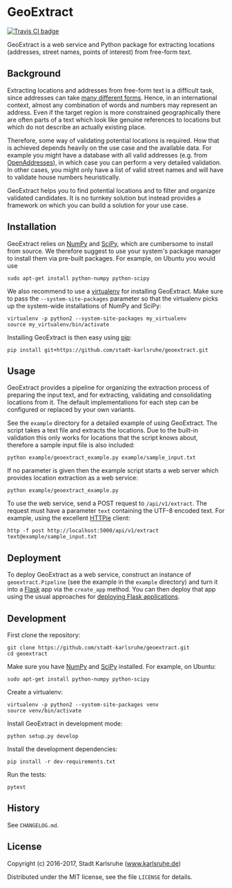 # GeoExtract

[![Travis CI badge](https://travis-ci.org/stadt-karlsruhe/geoextract.svg?branch=master)](https://travis-ci.org/stadt-karlsruhe/geoextract)

GeoExtract is a web service and Python package for extracting locations
(addresses, street names, points of interest) from free-form text.


## Background

Extracting locations and addresses from free-form text is a difficult task,
since addresses can take [many different forms][falsehoods]. Hence, in an
international context, almost any combination of words and numbers may
represent an address. Even if the target region is more constrained
geographically there are often parts of a text which look like genuine
references to locations but which do not describe an actually existing place.

Therefore, some way of validating potential locations is required. How that
is achieved depends heavily on the use case and the available data. For example
you might have a database with all valid addresses (e.g. from
[OpenAddresses][openaddresses]), in which case you can perform a very detailed
validation. In other cases, you might only have a list of valid street names
and will have to validate house numbers heuristically.

GeoExtract helps you to find potential locations and to filter and organize
validated candidates. It is no turnkey solution but instead provides a
framework on which you can build a solution for your use case.

[falsehoods]: https://www.mjt.me.uk/posts/falsehoods-programmers-believe-about-addresses/
[openaddresses]: https://openaddresses.io/


## Installation

GeoExtract relies on [NumPy][numpy] and [SciPy][scipy], which are cumbersome
to install from source. We therefore suggest to use your system's package
manager to install them via pre-built packages. For example, on Ubuntu you
would use

    sudo apt-get install python-numpy python-scipy

We also recommend to use a [virtualenv][virtualenv] for installing
GeoExtract. Make sure to pass the `--system-site-packages` parameter so that
the virtualenv picks up the system-wide installations of NumPy and SciPy:

    virtualenv -p python2 --system-site-packages my_virtualenv
    source my_virtualenv/bin/activate

Installing GeoExtract is then easy using [pip][pip]:

    pip install git+https://github.com/stadt-karlsruhe/geoextract.git

[numpy]: http://www.numpy.org/
[scipy]: https://www.scipy.org/
[virtualenv]: https://virtualenv.pypa.io
[pip]: https://pip.pypa.io


## Usage

GeoExtract provides a pipeline for organizing the extraction process of
preparing the input text, and for extracting, validating and consolidating
locations from it. The default implementations for each step can be configured
or replaced by your own variants.

See the `example` directory for a detailed example of using GeoExtract. The
script takes a text file and extracts the locations. Due to the built-in
validation this only works for locations that the script knows about, therefore
a sample input file is also included:

    python example/geoextract_example.py example/sample_input.txt

If no parameter is given then the example script starts a web server which
provides location extraction as a web service:

    python example/geoextract_example.py

To use the web service, send a POST request to `/api/v1/extract`. The request
must have a parameter `text` containing the UTF-8 encoded text. For example,
using the excellent [HTTPie] client:

    http -f post http://localhost:5000/api/v1/extract text@example/sample_input.txt

[HTTPie]: https://httpie.org/


## Deployment

To deploy GeoExtract as a web service, construct an instance of
`geoextract.Pipeline` (see the example in the `example` directory) and turn it
into a [Flask] app via the `create_app` method. You can then deploy that app
using the usual approaches for [deploying Flask applications].

[Flask]: http://flask.pocoo.org
[deploying Flask applications]: http://flask.pocoo.org/docs/latest/deploying/


## Development

First clone the repository:

    git clone https://github.com/stadt-karlsruhe/geoextract.git
    cd geoextract

Make sure you have [NumPy][numpy] and [SciPy][scipy] installed. For example,
on Ubuntu:

    sudo apt-get install python-numpy python-scipy

Create a virtualenv:

    virtualenv -p python2 --system-site-packages venv
    source venv/bin/activate

Install GeoExtract in development mode:

    python setup.py develop

Install the development dependencies:

    pip install -r dev-requirements.txt

Run the tests:

    pytest


## History

See `CHANGELOG.md`.


## License

Copyright (c) 2016-2017, Stadt Karlsruhe (www.karlsruhe.de)

Distributed under the MIT license, see the file `LICENSE` for details.

